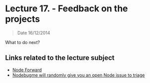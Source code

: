 # Lecture 17. - Feedback on the projects

> Date 16/12/2014

What to do next?

## Links related to the lecture subject

* [Node Forward](http://nodeforward.org/ "Node Forward is a broad community effort to improve Node, JavaScript, and their ecosystem through open collaboration")
* [Nodebugme will randomly give you an open Node issue to triage](https://nodebug.me/ "NodeJS has a bug problem -  There are 819 untriaged issues on the Node.JS issue tracker")